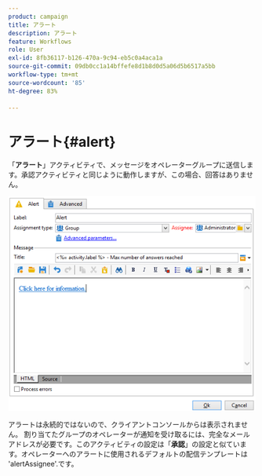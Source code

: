 ```yaml
---
product: campaign
title: アラート
description: アラート
feature: Workflows
role: User
exl-id: 8fb36117-b126-470a-9c94-eb5c0a4aca1a
source-git-commit: 09db0cc1a14bffefe8d1b8d0d5a06d5b6517a5bb
workflow-type: tm+mt
source-wordcount: '85'
ht-degree: 83%

---
```


# アラート{#alert}



「**アラート**」アクティビティで、メッセージをオペレーターグループに送信します。承認アクティビティと同じように動作しますが、この場合、回答はありません。

![](assets/edit_alerte.png)

アラートは永続的ではないので、クライアントコンソールからは表示されません。 割り当てたグループのオペレーターが通知を受け取るには、完全なメールアドレスが必要です。このアクティビティの設定は「**承認**」の設定と似ています。オペレーターへのアラートに使用されるデフォルトの配信テンプレートは &#39;alertAssignee&#39;.です。
